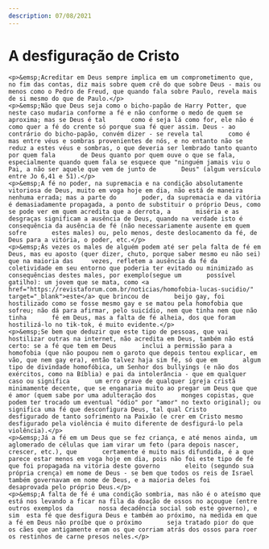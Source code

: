 ```yaml
---
description: 07/08/2021
---
```


# A desfiguração de Cristo
    
    <p>&emsp;Acreditar em Deus sempre implica em um comprometimento que, no fim das contas, diz mais sobre quem crê do que sobre Deus - mais ou menos como o Pedro de Freud, que quando fala sobre Paulo, revela mais de si mesmo do que de Paulo.</p>
    <p>&emsp;Não que Deus seja como o bicho-papão de Harry Potter, que neste caso mudaria conforme a fé e não conforme o medo de quem se aproxima; mas se Deus é tal       como é seja lá como for, ele não é como quer a fé do crente só porque sua fé quer assim. Deus - ao contrário do bicho-papão, convém dizer - se revela tal       como é mas entre véus e sombras provenientes de nós, e no entanto não se reduz a estes véus e sombras, o que deveria ser lembrado tanto quanto por quem fala       de Deus quanto por quem ouve o que se fala, especialmente quando quem fala se esquece que "ninguém jamais viu o Pai, a não ser aquele que vem de junto de       Deus" (algum versículo entre Jo 6,41 e 51).</p>
    <p>&emsp;A fé no poder, na supremacia e na condição absolutamente vitoriosa de Deus, muito em voga hoje em dia, não está de maneira nenhuma errada; mas a parte do       poder, da supremacia e da vitória é demasiadamente propagada, a ponto de substituir o próprio Deus, como se pode ver em quem acredita que a derrota, a       miséria e as desgraças significam a ausência de Deus, quando na verdade isto é consequência da ausência de fé (não necessariamente ausente em quem sofre       estes males) ou, pelo menos, deste deslocamento da fé, de Deus para a vitória, o poder, etc.</p>
    <p>&emsp;Às vezes os males de alguém podem até ser pela falta de fé em Deus, mas eu aposto (quer dizer, chuto, porque saber mesmo eu não sei) que na maioria das     vezes, refletem a ausência da fé da coletividade em seu entorno que poderia ter evitado ou minimizado as consequências destes males, por exemplo(segue um       possível gatilho): um jovem que se mata, como <a href="https://revistaforum.com.br/noticias/homofobia-lucas-sucidio/" target="_blank">este</a> que brincou de       beijo gay, foi hostilizado como se fosse mesmo gay e se matou pela homofobia que sofreu; não dá para afirmar, pelo suicídio, nem que tinha nem que não tinha       fé em Deus, mas a falta de fé alheia, dos que foram hostilizá-lo no tik-tok, é muito evidente.</p>
    <p>&emsp;Se bem que deduzir que este tipo de pessoas, que vai hostilizar outras na internet, não acredita em Deus, também não está certo: se a fé que tem em Deus       inclui a permissão para a homofobia (que não poupou nem o garoto que depois tentou explicar, em vão, que nem gay era), então talvez haja sim fé, só que em       algum tipo de divindade homofóbica, um Senhor dos bullyings (e não dos exércitos, como na Bíblia) e pai da intolerância - que em qualquer caso ou significa       um erro grave de qualquer igreja cristã minimamente decente, que se enganaria muito ao pregar um Deus que que é amor (quem sabe por uma adulteração dos       monges copistas, que podem ter trocado um eventual "ódio" por "amor" no texto original); ou significa uma fé que desconfigura Deus, tal qual Cristo       desfigurado de tanto sofrimento na Paixão (e crer em Cristo mesmo desfigurado pela violência é muito diferente de desfigurá-lo pela violência).</p>
    <p>&emsp;Já a fé em um Deus que se fez criança, e até menos ainda, um aglomerado de células que iam virar um feto (para depois nascer, crescer, etc.), que       certamente é muito mais difundida, é a que parece estar menos em voga hoje em dia, pois não foi este tipo de fé que foi propagada na vitória deste governo       eleito (segundo sua própria crença) em nome de Deus - se bem que todos os reis de Israel também governavam em nome de Deus, e a maioria deles foi       desaprovada pelo próprio Deus.</p>
    <p>&emsp;A falta de fé é uma condição sombria, mas não é o ateísmo que está nos levando a ficar na fila da doação de ossos no açougue (entre outros exemplos da       nossa decadência social sob este governo), e sim  esta fé que desfigura Deus e também ao próximo, na medida em que a fé em Deus não proíbe que o próximo       seja tratado pior do que os cães que antigamente eram os que corriam atrás dos ossos para roer os restinhos de carne presos neles.</p>
